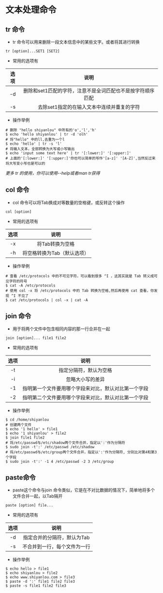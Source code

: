 
# 文本处理命令

## tr 命令

* tr 命令可以用来删除一段文本信息中的某些文字。或者将其进行转换

```linux
tr [option]...SET1 [SET2]
```

* 常用的选项有

| 选项 | 说明 |
| :----: | :----: |
| -d | 删除和set1匹配的字符，注意不是全词匹配也不是按字符顺序匹配 |
| -s | 去除set1指定的在输入文本中连续并重复的字符 |

* 操作举例

```linux
# 删除 "hello shiyanlou" 中所有的'o','l','h'
$ echo 'hello shiyanlou' | tr -d 'olh'
# 将"hello" 中的ll,去重为一个l
$ echo 'hello' | tr -s 'l'
# 将输入文本，全部转换为大写或小写输出
$ echo 'input some text here' | tr '[:lower:]' '[:upper:]'
# 上面的'[:lower:]' '[:upper:]'你也可以简单的写作'[a-z]' '[A-Z]',当然反过来将大写变小写也是可以的
``` 

*更多 tr 的使用，你可以使用--help或者man tr获得*

## col 命令

* col 命令可以将Tab换成对等数量的空格键，或反转这个操作

```linux
col [option]
```

* 常用的选项有

| 选项 | 说明 |
| :----: | :----: |
| -x | 将Tab转换为空格 |
| -h | 将空格转换为Tab（默认选项） |

* 操作举例

```linux
# 查看 /etc/protocols 中的不可见字符，可以看到很多 ^I ，这其实就是 Tab 转义成可见字符的符号
$ cat -A /etc/protocols
# 使用 col -x 将 /etc/protocols 中的 Tab 转换为空格,然后再使用 cat 查看，你发现 ^I 不见了
$ cat /etc/protocols | col -x | cat -A
```

## join 命令

* 用于将两个文件中包含相同内容的那一行合并在一起

```linux
join [option]... file1 file2
```

* 常用的选项有

| 选项 | 说明 | 
| :----: | :----: |
| -t | 指定分隔符，默认为空格 |
| -i | 忽略大小写的差异 |
| -1 | 指明第一个文件要用哪个字段来对比，默认对比第一个字段 |
| -2 | 指明第二个文件要用哪个字段来对比，默认对比第一个字段 |

* 操作举例

```linux
$ cd /home/shiyanlou
# 创建两个文件
$ echo '1 hello' > file1
$ echo '1 shiyanlou' > file2
$ join file1 file2
# 将/etc/passwd与/etc/shadow两个文件合并，指定以':'作为分隔符
$ sudo join -t':' /etc/passwd /etc/shadow
# 将/etc/passwd与/etc/group两个文件合并，指定以':'作为分隔符, 分别比对第4和第3个字段
$ sudo join -t':' -1 4 /etc/passwd -2 3 /etc/group
```

## paste命令

* paste这个命令与join 命令类似，它是在不对比数据的情况下，简单地将多个文件合并一起，以Tab隔开

```linux
paste [option] file...
```

* 常用的选项有

| 选项 | 说明 | 
| :----: | :----: |
| -d | 指定合并的分隔符，默认为Tab |
| -s | 不合并到一行，每个文件为一行 |

* 操作举例

```linux
$ echo hello > file1
$ echo shiyanlou > file2
$ echo www.shiyanlou.com > file3
$ paste -d ':' file1 file2 file3
$ paste -s file1 file2 file3
```
